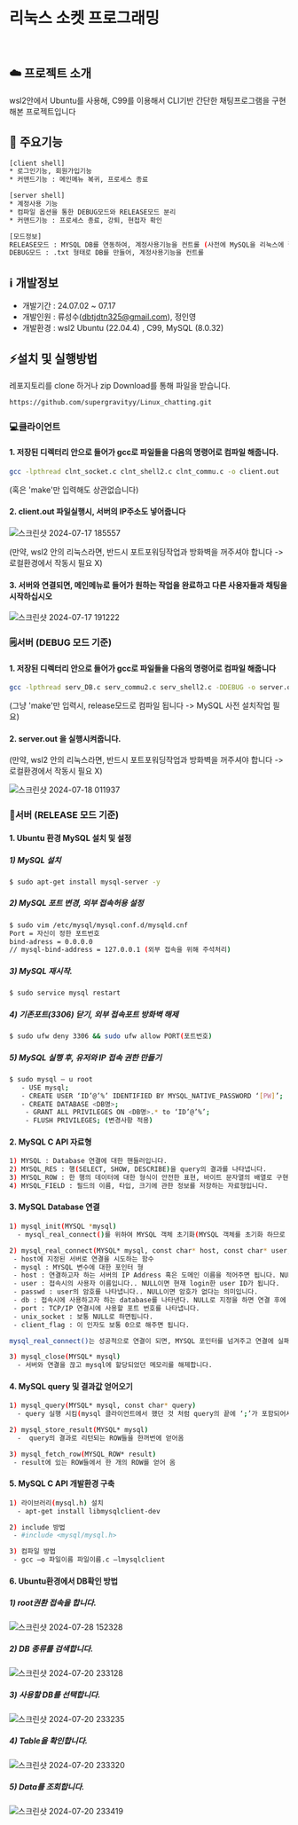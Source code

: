 # 리눅스 소켓 프로그래밍
&nbsp;
&nbsp;

## ☁️ 프로젝트 소개
wsl2안에서 Ubuntu를 사용해, C99를 이용해서 CLI기반 간단한 채팅프로그램을 구현해본 프로젝트입니다
&nbsp;
&nbsp;

## 🤔 주요기능
```sh
[client shell]
* 로그인기능, 회원가입기능
* 커맨드기능 : 메인메뉴 복귀, 프로세스 종료
```
```sh
[server shell]
* 계정사용 기능
* 컴파일 옵션을 통한 DEBUG모드와 RELEASE모드 분리
* 커맨드기능 : 프로세스 종료, 강퇴, 현접자 확인

[모드정보]
RELEASE모드 : MYSQL DB를 연동하여, 계정사용기능을 컨트롤 (사전에 MySQL을 리눅스에 깔아야 할것)
DEBUG모드 : .txt 형태로 DB를 만들어, 계정사용기능을 컨트롤
```

## ℹ️ 개발정보

* 개발기간 : 24.07.02 ~ 07.17
* 개발인원 : 류성수(dbtjdtn325@gmail.com), 정인영
* 개발환경 : wsl2 Ubuntu (22.04.4) , C99, MySQL (8.0.32)

## ⚡설치 및 실행방법

레포지토리를 clone 하거나 zip Download를 통해 파일을 받습니다.
```sh
https://github.com/supergravityy/Linux_chatting.git
```

### 💻클라이언트

#### 1. 저장된 디렉터리 안으로 들어가 gcc로 파일들을 다음의 명령어로 컴파일 해줍니다.
   ```sh
   gcc -lpthread clnt_socket.c clnt_shell2.c clnt_commu.c -o client.out
   ```
   (혹은 'make'만 입력해도 상관없습니다)

#### 2. client.out 파일실행시, 서버의 IP주소도 넣어줍니다


   ![스크린샷 2024-07-17 185557](https://github.com/user-attachments/assets/27a279ba-3566-409c-a511-d28741c6d3f7)

(만약, wsl2 안의 리눅스라면, 반드시 포트포워딩작업과 방화벽을 꺼주셔야 합니다 -> 로컬환경에서 작동시 필요 X)

#### 3. 서버와 연결되면, 메인메뉴로 들어가 원하는 작업을 완료하고 다른 사용자들과 채팅을 시작하십시오

   ![스크린샷 2024-07-17 191222](https://github.com/user-attachments/assets/39c6b8fa-81ff-4a0b-aefb-0652953df56e)

### 🗒️서버 (DEBUG 모드 기준)

#### 1. 저장된 디렉터리 안으로 들어가 gcc로 파일들을 다음의 명령어로 컴파일 해줍니다
   ```sh
   gcc -lpthread serv_DB.c serv_commu2.c serv_shell2.c -DDEBUG -o server.out
   ```
   (그냥 'make'만 입력시, release모드로 컴파일 됩니다 -> MySQL 사전 설치작업 필요)

#### 2. server.out 을 실행시켜줍니다.

(만약, wsl2 안의 리눅스라면, 반드시 포트포워딩작업과 방화벽을 꺼주셔야 합니다 -> 로컬환경에서 작동시 필요 X)

![스크린샷 2024-07-18 011937](https://github.com/user-attachments/assets/a7ec1a70-a413-4027-8ebc-e0f4f7e6e8b1)

### 💽서버 (RELEASE 모드 기준)

#### 1. Ubuntu 환경 MySQL 설치 및 설정

##### 1) MySQL 설치
   ```sh
   $ sudo apt-get install mysql-server -y
   ```

##### 2) MySQL 포트 변경, 외부 접속허용 설정
   ```sh
   $ sudo vim /etc/mysql/mysql.conf.d/mysqld.cnf
   Port = 자신이 정한 포트번호
   bind-adress = 0.0.0.0
   // mysql-bind-address = 127.0.0.1 (외부 접속을 위해 주석처리)
   ```

##### 3) MySQL 재시작.
   ```sh
   $ sudo service mysql restart
   ```

##### 4) 기존포트(3306) 닫기, 외부 접속포트 방화벽 해제
   ```sh
   $ sudo ufw deny 3306 && sudo ufw allow PORT(포트번호)
   ```

##### 5) MySQL 실행 후, 유저와 IP 접속 권한 만들기
   ```sh
   $ sudo mysql – u root
      - USE mysql;
      - CREATE USER ‘ID’@’%’ IDENTIFIED BY MYSQL_NATIVE_PASSWORD ‘[PW]’;
      - CREATE DATABASE <DB명>;
	   - GRANT ALL PRIVILEGES ON <DB명>.* to ‘ID’@’%’;
	   - FLUSH PRIVILEGES; (변경사항 적용)
   ```

#### 2. MySQL C API 자료형
```sh
1) MYSQL : Database 연결에 대한 핸들러입니다. 
2) MYSQL_RES : 행(SELECT, SHOW, DESCRIBE)을 query의 결과를 나타냅니다.
3) MYSQL_ROW : 한 행의 데이터에 대한 형식이 안전한 표현, 바이트 문자열의 배열로 구현됨, 행은 mysql_fetch_row(MYSQL_RES *result)를 호출하여 얻습니다.
4) MYSQL_FIELD : 필드의 이름, 타입, 크기에 관한 정보를 저장하는 자료형입니다.
```

#### 3. MySQL Database 연결
```sh
1) mysql_init(MYSQL *mysql)
  - mysql_real_connect()를 위하여 MYSQL 객체 초기화(MYSQL 객체를 초기화 하므로 mysq_real_connect()전에 꼭 호출해야합니다.)

2) mysql_real_connect(MYSQL* mysql, const char* host, const char* user, const char* passwd, const char* db, uint port, const char* unix_socket, uint client_flag)
 - host에 지정된 서버로 연결을 시도하는 함수
 - mysql : MYSQL 변수에 대한 포인터 형
 - host : 연결하고자 하는 서버의 IP Address 혹은 도메인 이름을 적어주면 됩니다. NULL로 적어주면 localhost를 의미합니다.
 - user : 접속시의 사용자 이름입니다.. NULL이면 현재 login한 user ID가 됩니다.
 - passwd : user의 암호를 나타냅니다.. NULL이면 암호가 없다는 의미입니다.
 - db : 접속시에 사용하고자 하는 database를 나타낸다. NULL로 지정을 하면 연결 후에 mysql_select_db() 혹은 mysql_query()를 이용해서 지정할 수 있고, database를 바꿀 수도 있습니다.
 - port : TCP/IP 연결시에 사용할 포트 번호를 나타냅니다.
 - unix_socket : 보통 NULL로 하면됩니다.
 - client_flag : 이 인자도 보통 0으로 해주면 됩니다.

mysql_real_connect()는 성공적으로 연결이 되면, MYSQL 포인터를 넘겨주고 연결에 실패하였을 경우 NULL을 리턴합니다.

3) mysql_close(MYSQL* mysql)
  - 서버와 연결을 끊고 mysql에 할당되었던 메모리를 해제합니다.
```

#### 4. MySQL query 및 결과값 얻어오기
```sh
1) mysql_query(MYSQL* mysql, const char* query)
  - query 실행 시킴(mysql 클라이언트에서 했던 것 처럼 query의 끝에 ‘;’가 포함되어서는 안 됨)

2) mysql_store_result(MYSQL* mysql)
  -  query의 결과로 리턴되는 ROW들을 한꺼번에 얻어옴

3) mysql_fetch_row(MYSQL_ROW* result)
 - result에 있는 ROW들에서 한 개의 ROW를 얻어 옴
```

#### 5. MySQL C API 개발환경 구축
```sh
1) 라이브러리(mysql.h) 설치
  - apt-get install libmysqlclient-dev

2) include 방법
 - #include <mysql/mysql.h>

3) 컴파일 방법
 - gcc –o 파일이름 파일이름.c –lmysqlclient
```

#### 6. Ubuntu환경에서 DB확인 방법
##### 1) root권환 접속을 합니다.
  ![스크린샷 2024-07-28 152328](https://github.com/user-attachments/assets/de45f704-c646-42ea-86bb-bb3a61b247e1)

##### 2) DB 종류를 검색합니다.
  ![스크린샷 2024-07-20 233128](https://github.com/user-attachments/assets/cab0e824-67e4-49e3-a39c-df0ae9a30d90)

##### 3) 사용할 DB를 선택합니다.
  ![스크린샷 2024-07-20 233235](https://github.com/user-attachments/assets/756e5385-a2d2-4714-ac67-e894da8d92b9)

##### 4) Table을 확인합니다.
  ![스크린샷 2024-07-20 233320](https://github.com/user-attachments/assets/53895671-1428-4078-9550-a61b65c6712b)

##### 5) Data를 조회합니다.
  ![스크린샷 2024-07-20 233419](https://github.com/user-attachments/assets/af1ef9cc-eb54-4bba-bdba-28132f15a443)
